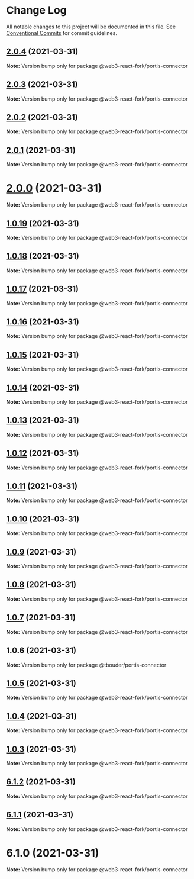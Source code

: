 # Change Log

All notable changes to this project will be documented in this file.
See [Conventional Commits](https://conventionalcommits.org) for commit guidelines.

## [2.0.4](https://github.com/TBouder/web3-react-fork/compare/@web3-react-fork/portis-connector@2.0.3...@web3-react-fork/portis-connector@2.0.4) (2021-03-31)

**Note:** Version bump only for package @web3-react-fork/portis-connector





## [2.0.3](https://github.com/TBouder/web3-react-fork/compare/@web3-react-fork/portis-connector@2.0.2...@web3-react-fork/portis-connector@2.0.3) (2021-03-31)

**Note:** Version bump only for package @web3-react-fork/portis-connector





## [2.0.2](https://github.com/TBouder/web3-react-fork/compare/@web3-react-fork/portis-connector@2.0.1...@web3-react-fork/portis-connector@2.0.2) (2021-03-31)

**Note:** Version bump only for package @web3-react-fork/portis-connector





## [2.0.1](https://github.com/TBouder/web3-react-fork/compare/@web3-react-fork/portis-connector@2.0.0...@web3-react-fork/portis-connector@2.0.1) (2021-03-31)

**Note:** Version bump only for package @web3-react-fork/portis-connector





# [2.0.0](https://github.com/TBouder/web3-react-fork/compare/@web3-react-fork/portis-connector@1.0.19...@web3-react-fork/portis-connector@2.0.0) (2021-03-31)

**Note:** Version bump only for package @web3-react-fork/portis-connector





## [1.0.19](https://github.com/TBouder/web3-react-fork/compare/@web3-react-fork/portis-connector@1.0.18...@web3-react-fork/portis-connector@1.0.19) (2021-03-31)

**Note:** Version bump only for package @web3-react-fork/portis-connector





## [1.0.18](https://github.com/TBouder/web3-react-fork/compare/@web3-react-fork/portis-connector@1.0.17...@web3-react-fork/portis-connector@1.0.18) (2021-03-31)

**Note:** Version bump only for package @web3-react-fork/portis-connector





## [1.0.17](https://github.com/TBouder/web3-react-fork/compare/@web3-react-fork/portis-connector@1.0.16...@web3-react-fork/portis-connector@1.0.17) (2021-03-31)

**Note:** Version bump only for package @web3-react-fork/portis-connector





## [1.0.16](https://github.com/TBouder/web3-react-fork/compare/@web3-react-fork/portis-connector@1.0.15...@web3-react-fork/portis-connector@1.0.16) (2021-03-31)

**Note:** Version bump only for package @web3-react-fork/portis-connector





## [1.0.15](https://github.com/TBouder/web3-react-fork/compare/@web3-react-fork/portis-connector@1.0.14...@web3-react-fork/portis-connector@1.0.15) (2021-03-31)

**Note:** Version bump only for package @web3-react-fork/portis-connector





## [1.0.14](https://github.com/TBouder/web3-react-fork/compare/@web3-react-fork/portis-connector@1.0.13...@web3-react-fork/portis-connector@1.0.14) (2021-03-31)

**Note:** Version bump only for package @web3-react-fork/portis-connector





## [1.0.13](https://github.com/TBouder/web3-react-fork/compare/@web3-react-fork/portis-connector@1.0.12...@web3-react-fork/portis-connector@1.0.13) (2021-03-31)

**Note:** Version bump only for package @web3-react-fork/portis-connector





## [1.0.12](https://github.com/TBouder/web3-react-fork/compare/@web3-react-fork/portis-connector@1.0.11...@web3-react-fork/portis-connector@1.0.12) (2021-03-31)

**Note:** Version bump only for package @web3-react-fork/portis-connector





## [1.0.11](https://github.com/TBouder/web3-react-fork/compare/@web3-react-fork/portis-connector@1.0.10...@web3-react-fork/portis-connector@1.0.11) (2021-03-31)

**Note:** Version bump only for package @web3-react-fork/portis-connector





## [1.0.10](https://github.com/TBouder/web3-react-fork/compare/@web3-react-fork/portis-connector@1.0.9...@web3-react-fork/portis-connector@1.0.10) (2021-03-31)

**Note:** Version bump only for package @web3-react-fork/portis-connector





## [1.0.9](https://github.com/TBouder/web3-react-fork/compare/@web3-react-fork/portis-connector@1.0.8...@web3-react-fork/portis-connector@1.0.9) (2021-03-31)

**Note:** Version bump only for package @web3-react-fork/portis-connector





## [1.0.8](https://github.com/TBouder/web3-react-fork/compare/@web3-react-fork/portis-connector@1.0.7...@web3-react-fork/portis-connector@1.0.8) (2021-03-31)

**Note:** Version bump only for package @web3-react-fork/portis-connector





## [1.0.7](https://github.com/TBouder/web3-react-fork/compare/@web3-react-fork/portis-connector@1.0.5...@web3-react-fork/portis-connector@1.0.7) (2021-03-31)

**Note:** Version bump only for package @web3-react-fork/portis-connector





## 1.0.6 (2021-03-31)

**Note:** Version bump only for package @tbouder/portis-connector





## [1.0.5](https://github.com/TBouder/web3-react-fork/compare/@web3-react-fork/portis-connector@1.0.4...@web3-react-fork/portis-connector@1.0.5) (2021-03-31)

**Note:** Version bump only for package @web3-react-fork/portis-connector





## [1.0.4](https://github.com/TBouder/web3-react-fork/compare/@web3-react-fork/portis-connector@1.0.3...@web3-react-fork/portis-connector@1.0.4) (2021-03-31)

**Note:** Version bump only for package @web3-react-fork/portis-connector





## [1.0.3](https://github.com/TBouder/web3-react-fork/compare/@web3-react-fork/portis-connector@6.1.2...@web3-react-fork/portis-connector@1.0.3) (2021-03-31)

**Note:** Version bump only for package @web3-react-fork/portis-connector





## [6.1.2](https://github.com/TBouder/web3-react-fork/compare/@web3-react-fork/portis-connector@6.1.1...@web3-react-fork/portis-connector@6.1.2) (2021-03-31)

**Note:** Version bump only for package @web3-react-fork/portis-connector





## [6.1.1](https://github.com/TBouder/web3-react-fork/compare/@web3-react-fork/portis-connector@6.1.0...@web3-react-fork/portis-connector@6.1.1) (2021-03-31)

**Note:** Version bump only for package @web3-react-fork/portis-connector





# 6.1.0 (2021-03-31)

**Note:** Version bump only for package @web3-react-fork/portis-connector
